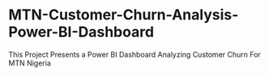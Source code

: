 # MTN-Customer-Churn-Analysis-Power-BI-Dashboard
This Project Presents a Power BI Dashboard Analyzing Customer Churn For MTN Nigeria
